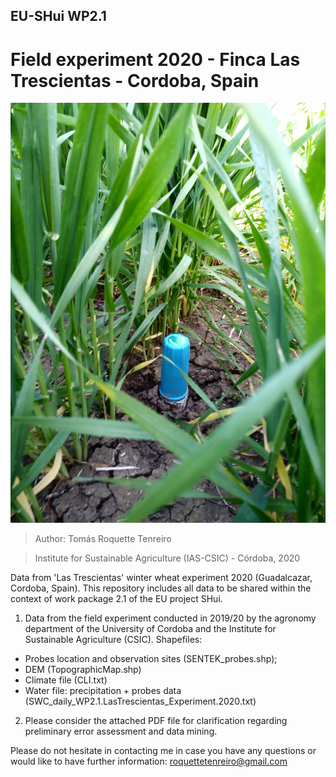 ## EU-SHui WP2.1 
#  Field experiment 2020 - Finca Las Trescientas - Cordoba, Spain

![Image description](Cover.jpg)

> Author: Tomás Roquette Tenreiro

> Institute for Sustainable Agriculture (IAS-CSIC) - Córdoba, 2020

Data from 'Las Trescientas' winter wheat experiment 2020 (Guadalcazar, Cordoba, Spain). This repository includes all data to be shared within the context of work package 2.1 of the EU project SHui. 

1. Data from the field experiment conducted in 2019/20 by the agronomy department of the University of Cordoba and the Institute for Sustainable Agriculture (CSIC).
Shapefiles: 

 - Probes location and observation sites (SENTEK_probes.shp);
 - DEM (TopographicMap.shp)
 - Climate file (CLI.txt)
 - Water file: precipitation + probes data (SWC_daily_WP2.1.LasTrescientas_Experiment.2020.txt)

2. Please consider the attached PDF file for clarification regarding preliminary error assessment and data mining.

Please do not hesitate in contacting me in case you have any questions or would like to have further information: roquettetenreiro@gmail.com
